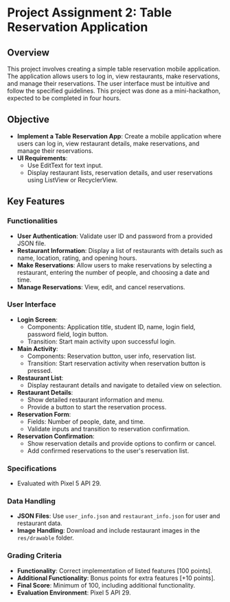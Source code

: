 # Project Assignment 2: Table Reservation Application

## Overview
This project involves creating a simple table reservation mobile application. The application allows users to log in, view restaurants, make reservations, and manage their reservations. The user interface must be intuitive and follow the specified guidelines. This project was done as a mini-hackathon, expected to be completed in four hours.

## Objective
- **Implement a Table Reservation App**: Create a mobile application where users can log in, view restaurant details, make reservations, and manage their reservations.
- **UI Requirements**:
  - Use EditText for text input.
  - Display restaurant lists, reservation details, and user reservations using ListView or RecyclerView.

## Key Features

### Functionalities
- **User Authentication**: Validate user ID and password from a provided JSON file.
- **Restaurant Information**: Display a list of restaurants with details such as name, location, rating, and opening hours.
- **Make Reservations**: Allow users to make reservations by selecting a restaurant, entering the number of people, and choosing a date and time.
- **Manage Reservations**: View, edit, and cancel reservations.

### User Interface
- **Login Screen**:
  - Components: Application title, student ID, name, login field, password field, login button.
  - Transition: Start main activity upon successful login.
- **Main Activity**:
  - Components: Reservation button, user info, reservation list.
  - Transition: Start reservation activity when reservation button is pressed.
- **Restaurant List**:
  - Display restaurant details and navigate to detailed view on selection.
- **Restaurant Details**:
  - Show detailed restaurant information and menu.
  - Provide a button to start the reservation process.
- **Reservation Form**:
  - Fields: Number of people, date, and time.
  - Validate inputs and transition to reservation confirmation.
- **Reservation Confirmation**:
  - Show reservation details and provide options to confirm or cancel.
  - Add confirmed reservations to the user's reservation list.

### Specifications
- Evaluated with Pixel 5 API 29.

### Data Handling
- **JSON Files**: Use `user_info.json` and `restaurant_info.json` for user and restaurant data.
- **Image Handling**: Download and include restaurant images in the `res/drawable` folder.

### Grading Criteria
- **Functionality**: Correct implementation of listed features [100 points].
- **Additional Functionality**: Bonus points for extra features [+10 points].
- **Final Score**: Minimum of 100, including additional functionality.
- **Evaluation Environment**: Pixel 5 API 29.
